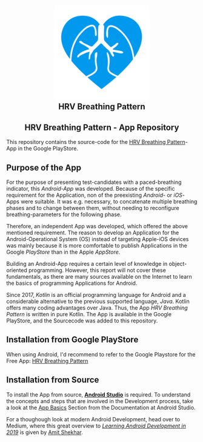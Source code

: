 <h2 align="center"><a href="https://play.google.com/store/apps/details?id=com.bauerapps.breathpatternmeasure"><img src="HRVraw.png" title="HRVIcon" width="250" alt="HRVIcon"></a><br>HRV Breathing Pattern</h2>

<h2 align="center"><strong>HRV Breathing Pattern - App Repository</strong></h2>

This repository contains the source-code for the [HRV Breathing Pattern](https://play.google.com/store/apps/details?id=com.bauerapps.breathpatternmeasure)-App in the Google PlayStore. 

## Purpose of the App

For the purpose of presenting test-candidates with a paced-breathing indicator, this *Android-App* was developed. Because of the specific requirement for the Application, non of the preexisting *Android*- or *iOS*-Apps were suitable.
It was e.g. necessary, to concatenate multiple breathing phases and to change between them, without needing to reconfigure breathing-parameters for the following phase.

Therefore, an independent App was developed, which offered the above mentioned requirement. The reason to develop an Application for the Android-Operational System (OS) instead of targeting Apple-iOS devices was mainly because it is more comfortable to publish Applications in the Google *PlayStore* than in the Apple *AppStore*.

Building an Android-App requires a certain level of knowledge in object-oriented programming. However, this report will not cover these fundamentals, as there are many sources available on the Internet to learn the basics of programming Applications for Android.

Since 2017, *Kotlin* is an official programming language for Android and a considerable alternative to the previous supported language, *Java*. Kotlin offers many coding advantages over Java. Thus, the App *HRV Breathing Pattern* is written in pure Kotlin. The App is available in the Google PlayStore, and the Sourcecode was added to this repository.

## Installation from Google PlayStore
When using Android, I'd recommend to refer to the Google Playstore for the Free App: [HRV Breathing Pattern](https://play.google.com/store/apps/details?id=com.bauerapps.breathpatternmeasure)

## Installation from Source
To install the App from source, [**Android Studio**](https://developer.android.com/studio/) is required. To understand the concepts and steps that are involved in the Development process, take a look at the [App Basics](https://developer.android.com/guide/) Section from the Documentation at Android Studio.

For a thoughough look at modern Android Development, head over to Medium, where this great overview to [*Learning Android Development in 2019*](https://medium.com/mindorks/learning-android-development-in-2019-a-practical-guide-ddc71e008696) is given by [Amit Shekhar](https://medium.com/@amitshekhar).
